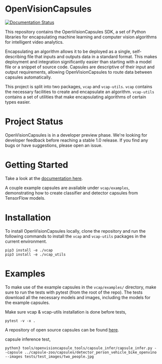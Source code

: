 # OpenVisionCapsules

[![Documentation Status](https://readthedocs.org/projects/openvisioncapsules/badge/?version=latest)](https://openvisioncapsules.readthedocs.io/en/latest/?badge=latest)

This repository contains the OpenVisionCapsules SDK, a set of Python libraries
for encapsulating machine learning and computer vision algorithms for
intelligent video analytics.

Encapsulating an algorithm allows it to be deployed as a single, self-describing
file that inputs and outputs data in a standard format. This makes deployment
and integration significantly easier than starting with a model file or a
snippet of source code. Capsules are descriptive of their input and output
requirements, allowing OpenVisionCapsules to route data between capsules
automatically.

This project is split into two packages, `vcap` and `vcap-utils`. `vcap`
contains the necessary facilities to create and encapsulate an algorithm.
`vcap-utils` contains a set of utilities that make encapsulating algorithms of
certain types easier.

# Project Status

OpenVisionCapsules is in a developer preview phase. We're looking for developer
feedback before reaching a stable 1.0 release. If you find any bugs or have
suggestions, please open an issue.

# Getting Started

Take a look at the [documentation here][docs].

A couple example capsules are available under `vcap/examples`, demonstrating
how to create classifier and detector capsules from TensorFlow models.

# Installation

To install OpenVisionCapsules locally, clone the repository and run the
following commands to install the `vcap` and `vcap-utils` packages in the
current environment.

<!--
Installing both packages at the same time breaks setuptools_scm. See:
https://github.com/pypa/setuptools_scm/issues/454
-->
```
pip3 install -e ./vcap
pip3 install -e ./vcap_utils
```

# Examples

To make use of the example capsules in the `vcap/examples/` directory, make 
sure to run the tests with pytest (from the root of the repo). The tests
download all the necessary models and images, including the models for the 
example capsules.

Make sure vcap & vcap-utils installation is done before tests,

```
pytest -v -x .
```

A repository of open source capsules can be found [here][capsule_zoo].

[docs]: https://openvisioncapsules.readthedocs.io/en/latest/
[capsule_zoo]: https://github.com/aotuai/capsule_zoo

capsule inference test,
```
python3 tools/openvisioncapsule_tools/capsule_infer/capsule_infer.py --capsule ../capsule-zoo/capsules/detector_person_vehicle_bike_openvino  --images tests/test_images/two_people.jpg
```
